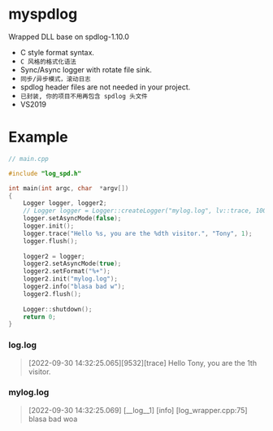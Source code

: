 # myspdlog
Wrapped DLL base on spdlog-1.10.0

* C style format syntax.
* `C 风格的格式化语法`
* Sync/Async logger with rotate file sink.
* `同步/异步模式，滚动日志`
* spdlog header files are not needed in your project.
* `已封装, 你的项目不用再包含 spdlog 头文件`
* VS2019 

# Example


```cpp
// main.cpp

#include "log_spd.h"

int main(int argc, char  *argv[])
{
	Logger logger, logger2;
	// Logger logger = Logger::createLogger("mylog.log", lv::trace, 100, 5);
	logger.setAsyncMode(false); 
	logger.init();
	logger.trace("Hello %s, you are the %dth visitor.", "Tony", 1);
	logger.flush();
	
	logger2 = logger;
	logger2.setAsyncMode(true);
	logger2.setFormat("%+");
	logger2.init("mylog.log");
	logger2.info("blasa bad w");
	logger2.flush();
	
	Logger::shutdown();
	return 0;
}
```
### log.log
>[2022-09-30 14:32:25.065][9532][trace] Hello Tony, you are the 1th visitor.
### mylog.log
>[2022-09-30 14:32:25.069] [__log__1] [info] [log_wrapper.cpp:75] blasa bad woa
